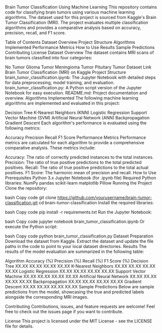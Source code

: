 Brain Tumor Classification Using Machine Learning
This repository contains code for classifying brain tumors using various machine learning algorithms. The dataset used for this project is sourced from Kaggle's Brain Tumor Classification (MRI). The project evaluates multiple classification algorithms and provides a comparative analysis based on accuracy, precision, recall, and F1 score.

Table of Contents
Dataset Overview
Project Structure
Algorithms Implemented
Performance Metrics
How to Use
Results
Sample Predictions
Contributing
License
Dataset Overview
The dataset contains MRI scans of brain tumors classified into four categories:

No Tumor
Glioma Tumor
Meningioma Tumor
Pituitary Tumor
Dataset Link
Brain Tumor Classification (MRI) on Kaggle
Project Structure
brain_tumor_classification.ipynb: The Jupyter Notebook with detailed steps for data preprocessing, model training, and evaluation.
brain_tumor_classification.py: A Python script version of the Jupyter Notebook for easy execution.
README.md: Project documentation and overview.
Algorithms Implemented
The following machine learning algorithms are implemented and evaluated in this project:

Decision Tree
K-Nearest Neighbors (KNN)
Logistic Regression
Support Vector Machine (SVM)
Artificial Neural Network (ANN)
Backpropagation
Gradient Descent
Each algorithm's performance is evaluated using the following metrics:

Accuracy
Precision
Recall
F1 Score
Performance Metrics
Performance metrics are calculated for each algorithm to provide a comprehensive comparative analysis. These metrics include:

Accuracy: The ratio of correctly predicted instances to the total instances.
Precision: The ratio of true positive predictions to the total predicted positives.
Recall: The ratio of true positive predictions to the total actual positives.
F1 Score: The harmonic mean of precision and recall.
How to Use
Prerequisites
Python 3.x
Jupyter Notebook (for .ipynb file)
Required Python libraries:
NumPy
pandas
scikit-learn
matplotlib
Pillow
Running the Project
Clone the repository:

bash
Copy code
git clone https://github.com/yourusername/brain-tumor-classification.git
cd brain-tumor-classification
Install the required libraries:

bash
Copy code
pip install -r requirements.txt
Run the Jupyter Notebook:

bash
Copy code
jupyter notebook brain_tumor_classification.ipynb
Or execute the Python script:

bash
Copy code
python brain_tumor_classification.py
Dataset Preparation
Download the dataset from Kaggle.
Extract the dataset and update the file paths in the code to point to your local dataset directories.
Results
The results of the model evaluation are summarized in the following table:

Algorithm	Accuracy (%)	Precision (%)	Recall (%)	F1 Score (%)
Decision Tree	XX.XX	XX.XX	XX.XX	XX.XX
K-Nearest Neighbors	XX.XX	XX.XX	XX.XX	XX.XX
Logistic Regression	XX.XX	XX.XX	XX.XX	XX.XX
Support Vector Machine	XX.XX	XX.XX	XX.XX	XX.XX
Artificial Neural Network	XX.XX	XX.XX	XX.XX	XX.XX
Backpropagation	XX.XX	XX.XX	XX.XX	XX.XX
Gradient Descent	XX.XX	XX.XX	XX.XX	XX.XX
Sample Predictions
Below are sample predictions from the model, showcasing the true and predicted labels alongside the corresponding MRI images.


Contributing
Contributions, issues, and feature requests are welcome! Feel free to check out the issues page if you want to contribute.

License
This project is licensed under the MIT License - see the LICENSE file for details.

